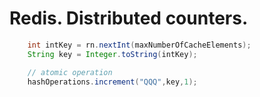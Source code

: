 # Redis. Distributed counters.

```java
    int intKey = rn.nextInt(maxNumberOfCacheElements);
    String key = Integer.toString(intKey);

    // atomic operation
    hashOperations.increment("QQQ",key,1);
```